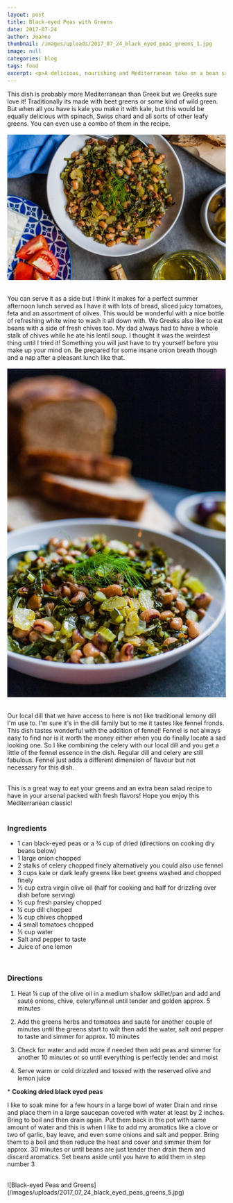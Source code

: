 ```yaml
---
layout: post
title: Black-eyed Peas with Greens
date: 2017-07-24
author: Joanne
thumbnail: /images/uploads/2017_07_24_black_eyed_peas_greens_1.jpg
image: null
categories: blog
tags: food
excerpt: <p>A delicious, nourishing and Mediterranean take on a bean salad. Perfect side or a main as I like it &mdash; served either warm or cold</p>
---
```


This dish is probably more Mediterranean than Greek but we Greeks sure love it! Traditionally its made with beet greens or some kind of wild green.  But when all you have is kale you make it with kale, but this would be equally delicious with spinach, Swiss chard  and all sorts of other leafy greens.  You can even use a combo of them in the recipe.
<br>
<br>
![Black-eyed Peas and Greens](/images/uploads/2017_07_24_black_eyed_peas_greens_2.jpg)
<br>
<br>

You can serve it as a side but I think it makes for a perfect summer afternoon lunch served as I have it with lots of bread, sliced juicy tomatoes, feta and an assortment of olives. This would be wonderful with a nice bottle of refreshing white wine to wash it all down with. We Greeks also like to eat beans with a side of fresh chives too. My dad always had to have a whole stalk of chives while he ate his lentil soup. I thought it was the weirdest thing until I tried it! Something you will just have to try yourself before you make up your mind on. Be prepared for some insane onion breath though and a nap after a pleasant lunch like that.
<br>
<br>
![Black-eyed Peas and Greens](/images/uploads/2017_07_24_black_eyed_peas_greens_3.jpg)
<br>
<br>

Our local dill that we have access to here is not like traditional lemony dill I'm use to. I'm sure it's in the dill family but to me it tastes like fennel fronds.  This dish tastes wonderful with the addition of fennel! Fennel is not always easy to find nor is it worth the money either when you do finally locate a sad looking one. So I like combining the celery with our local dill and you get a little of the fennel essence in the dish.  Regular dill and celery are still fabulous. Fennel just adds a different dimension of flavour but not necessary for this dish.
<br>
<br>

This is a great way to eat your greens and an extra bean salad recipe to have in your arsenal packed with fresh flavors! Hope you enjoy this Mediterranean classic!
<br>
<br>

### Ingredients

* 1 can black-eyed peas or a &frac34; cup of dried (directions on cooking dry beans below)
* 1 large onion chopped
* 2 stalks of celery chopped finely alternatively you could also use fennel
* 3 cups kale or dark leafy greens like beet greens washed and chopped finely
* &frac12; cup extra virgin olive oil (half for cooking and half for drizzling over dish before serving)
* &frac12; cup fresh parsley chopped
* &frac14; cup dill chopped
* &frac14; cup chives chopped
* 4 small tomatoes chopped
* &frac12; cup water
* Salt and pepper to taste
* Juice of one lemon
<br>

### Directions

1. Heat &frac14; cup of the olive oil in a medium shallow skillet/pan and add and sauté onions, chive, celery/fennel until tender and golden approx. 5 minutes

1. Add the greens herbs and tomatoes and sauté for another couple of minutes until the greens start to wilt then add the water, salt and pepper to taste and simmer for approx. 10 minutes

1. Check for water and add more if needed then add peas and simmer for another 10 minutes or so until everything is perfectly tender and moist

1. Serve warm or cold drizzled and tossed with the reserved olive and lemon juice


&#42; **Cooking dried black eyed peas**

I like to soak mine for a few hours in a large bowl of water
Drain and rinse and place them in a large saucepan covered with water at least by 2 inches. Bring to boil and then drain again.  Put them back in the pot with same amount of water and this is when I like to add my aromatics like a clove or two of garlic, bay leave, and even some onions and salt and pepper. Bring them to a boil and then reduce the heat and cover and simmer them for approx. 30 minutes or until beans are just tender then drain them and discard aromatics. Set beans aside until you have to add them in step number 3

<br>
![Black-eyed Peas and Greens](/images/uploads/2017_07_24_black_eyed_peas_greens_5.jpg)
